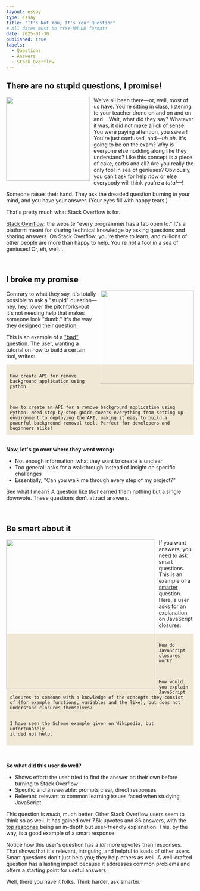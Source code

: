 ```yaml
---
layout: essay
type: essay
title: "It's Not You, It's Your Question"
# All dates must be YYYY-MM-DD format!
date: 2025-01-30
published: true
labels:
  - Questions
  - Answers
  - Stack Overflow
---
```


## There are no stupid questions, I promise!

<img width="225px" style="float: left; margin-right: 10px; margin-bottom: 10px;" class="round" src="https://m.media-amazon.com/images/I/41VWXdO8SvL._AC_UF1000,1000_QL80_.jpg">

We've all been there—or, well, most of us have. You're sitting in class, listening to your teacher drone on and on and on and... Wait, what did they say? Whatever it was, it did not make a lick of sense. You were paying attention, you swear! You're just confused, and—_uh oh_. It's going to be on the exam? Why is everyone else nodding along like they understand? Like this concept is a piece of cake, carbs and all? Are you really the only fool in sea of geniuses? Obviously, you can't ask for help _now_ or else everybody will think you're a _total_—!

Someone raises their hand. They ask the dreaded question burning in your mind, and you have your answer. (Your eyes fill with happy tears.)

That's pretty much what Stack Overflow is for.

[Stack Overflow](https://stackoverflow.com/): the website "every programmer has a tab open to." It's a platform meant for sharing technical knowledge by asking questions and sharing answers. On Stack Overflow, you're there to learn, and millions of other people are more than happy to help. You're _not_ a fool in a sea of geniuses! Or, eh, well...

<br>

## I broke my promise

<img height="250px" style="float: right; margin-left: 10px; margin-bottom: 10px;" class="rounded" src="https://incrediblevanishingpaperweight.wordpress.com/wp-content/uploads/2017/01/mob1.jpg">

Contrary to what they say, it's totally possible to ask a "stupid" question—hey, hey, lower the pitchforks–but it's not needing help that makes someone look "dumb." It's the way they designed their question.

This is an example of a ["bad"](https://stackoverflow.com/questions/79399913/how-create-api-for-remove-background-application-using-python) question. The user, wanting a tutorial on how to build a certain tool, writes:

<div style="background-color: #f1e7d5; padding: 10px; word-wrap: break-word;"><code>
How create API for remove background application using python
<br><br>
how to create an API for a remove background application using Python. Need step-by-step guide covers everything from setting up environment to deploying the API, making it easy to build a powerful background removal tool. Perfect for developers and beginners alike!
</code></div>

<br>

<b>Now, let's go over where they went wrong:</b>
* Not enough information: what they want to create is unclear
* Too general: asks for a walkthrough instead of insight on specific challenges
* Essentially, "Can you walk me through every step of my project?"

See what I mean? A question like _that_ earned them nothing but a single downvote. These questions don't attract answers.

<br>

## Be smart about it

<img width="400px" style="float: left; margin-right: 10px; margin-bottom: 10px;" src="https://www.drelseys.com/wp-content/uploads/2021/12/cat-asks-questions-blog.jpg">

If you want answers, you need to ask smart questions. This is an example of a [smarter](https://stackoverflow.com/questions/111102/how-do-javascript-closures-work) question. Here, a user asks for an explanation on JavaScript closures:

<div style="background-color: #f1e7d5; padding: 10px; word-wrap: break-word;"><code>
How do JavaScript closures work?
<br><br>
How would you explain JavaScript closures to someone with a knowledge of the concepts they consist of (for example functions, variables and the like), but does not understand closures themselves?

I have seen the Scheme example given on Wikipedia, but unfortunately it did not help.
</code></div>

<br>

<b>So what did this user do well?</b>
* Shows effort: the user tried to find the answer on their own before turning to Stack Overflow
* Specific and answerable: prompts clear, direct responses
* Relevant: relevant to common learning issues faced when studying JavaScript

This question is _much_, much better. Other Stack Overflow users seem to think so as well. It has gained over 7.5k upvotes and 86 answers, with the [top response](https://stackoverflow.com/a/111111) being an in-depth but user-friendly explanation. This, by the way, is a good example of a smart response.

Notice how this user's question has a _lot_ more upvotes than responses. That shows that it's relevant, intriguing, and helpful to loads of other users. Smart questions don't just help you; they help others as well. A well-crafted question has a lasting impact because it addresses common problems and offers a starting point for useful answers.

Well, there you have it folks. Think harder, ask smarter.
